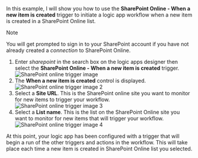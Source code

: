 In this example, I will show you how to use the **SharePoint Online - When a new item is created** trigger to initiate a logic app workflow when a new item is created in a SharePoint Online list.

> [!NOTE]
> You will get prompted to sign in to your SharePoint account if you have not already created a *connection* to SharePoint Online.  
> 
> 

1. Enter *sharepoint* in the search box on the logic apps designer then select the **SharePoint Online - When a new item is created**  trigger.  
   ![SharePoint online trigger image ](./media/connectors-create-api-sharepointonline/trigger-1.png)  
2. The **When a new item is created** control is displayed.  
   ![SharePoint online trigger image 2](./media/connectors-create-api-sharepointonline/trigger-2.png)   
3. Select a **Site URL**. This is the SharePoint online site you want to monitor for new items to trigger your workflow.  
   ![SharePoint online trigger image 3](./media/connectors-create-api-sharepointonline/trigger-3.png)   
4. Select a **List name**. This is the list on the SharePoint Online site you want to monitor for new items that will trigger your workflow.  
   ![SharePoint online trigger image 4](./media/connectors-create-api-sharepointonline/trigger-4.png)   

At this point, your logic app has been configured with a trigger that will begin a run of the other triggers and actions in the workflow. This will take place each time a new item is created in SharePoint Online list you selected.  

